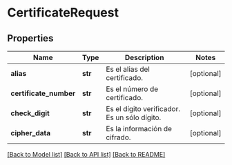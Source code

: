 # CertificateRequest

## Properties
Name | Type | Description | Notes
------------ | ------------- | ------------- | -------------
**alias** | **str** | Es el alias del certificado. | [optional] 
**certificate_number** | **str** | Es el número de certificado. | [optional] 
**check_digit** | **str** | Es el dígito verificador. Es un sólo dígito. | [optional] 
**cipher_data** | **str** | Es la información de cifrado. | [optional] 

[[Back to Model list]](../README.md#documentation-for-models) [[Back to API list]](../README.md#documentation-for-api-endpoints) [[Back to README]](../README.md)

